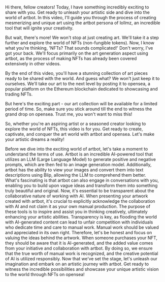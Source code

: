 Hi there, fellow creators! Today, I have something incredibly exciting to share with you. Get ready to unleash your artistic side and dive into the world of artbot. In this video, I'll guide you through the process of creating mesmerizing and unique art using the artbot persona of lollmz, an incredible tool that will ignite your creativity.

But wait, there's more! We won't stop at just creating art. We'll take it a step further and explore the world of NFTs (non-fungible tokens). Now, I know what you're thinking, 'NFTs? That sounds complicated!' Don't worry, I've got your back. We'll focus primarily on the art generation aspect using artbot, as the process of making NFTs has already been covered extensively in other videos.

By the end of this video, you'll have a stunning collection of art pieces ready to be shared with the world. And guess what? We won't just keep it to ourselves. We'll take our art to the next level by posting it to opensea, a popular platform on the Ethereum blockchain dedicated to showcasing and trading NFTs.

But here's the exciting part - our art collection will be available for a limited period of time. So, make sure you stick around till the end to witness the grand drop on opensea. Trust me, you won't want to miss this!

So, whether you're an aspiring artist or a seasoned creator looking to explore the world of NFTs, this video is for you. Get ready to create, captivate, and conquer the art world with artbot and opensea. Let's make your artistic dreams a reality!


Before we dive into the exciting world of artbot, let's take a moment to understand the terms of use. Artbot is an incredible AI-powered tool that utilizes an LLM (Large Language Model) to generate positive and negative prompts, which are then fed to an image generation model. Additionally, artbot has the ability to view your images and convert them into text descriptions using Blip, allowing the LLM to comprehend them better. What's fascinating is that artbot can also engage in conversations with you, enabling you to build upon vague ideas and transform them into something truly beautiful and original.
Now, it's essential to be transparent about the collaborative nature of working with AI. When presenting your artwork created with artbot, it's crucial to explicitly acknowledge the collaboration with AI and not claim it as your own manual production. The purpose of these tools is to inspire and assist you in thinking creatively, ultimately enhancing your artistic abilities. Transparency is key, as flooding the world with AI-generated content can lead to unfair competition with individuals who dedicate time and care to manual work. Manual work should be valued and appreciated in its own right.
Therefore, let's be honest and focus on valuing the ideas behind the artwork. When someone purchases your NFT, they should be aware that it is AI-generated, and the added value comes from your initiative and collaboration with artbot. By doing so, we ensure that the true worth of manual work is recognized, and the creative potential of AI is utilized responsibly.
Now that we've set the stage, let's unleash our imagination and embark on an artistic journey with artbot. Get ready to witness the incredible possibilities and showcase your unique artistic vision to the world through NFTs on opensea!